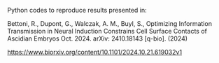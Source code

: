 Python codes to reproduce results presented in: 

Bettoni, R., Dupont, G., Walczak, A. M., Buyl, S., Optimizing Information Transmission
in Neural Induction Constrains Cell Surface Contacts of Ascidian Embryos Oct. 2024. arXiv:
2410.18143 [q-bio]. (2024)

https://www.biorxiv.org/content/10.1101/2024.10.21.619032v1
